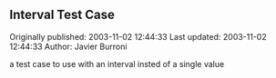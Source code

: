 ## Interval Test Case 
Originally published: 2003-11-02 12:44:33 
Last updated: 2003-11-02 12:44:33 
Author: Javier Burroni 
 
a test case to use with an interval insted of a single value